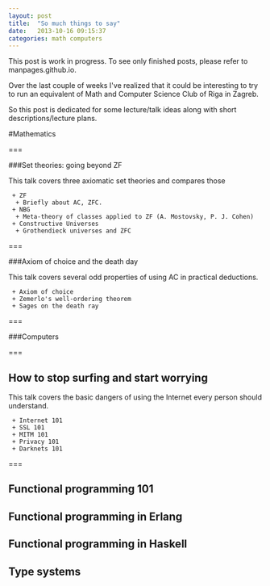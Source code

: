 ```yaml
---
layout: post
title:  "So much things to say"
date:   2013-10-16 09:15:37
categories: math computers
---
```


  This post is work in progress. To see only finished posts, please refer to
manpages.github.io.

  Over the last couple of weeks I've realized that it could be interesting to
try to run an equivalent of Math and Computer Science Club of Riga in Zagreb.

  So this post is dedicated for some lecture/talk ideas along with short
descriptions/lecture plans.

#Mathematics

===

###Set theories: going beyond ZF

This talk covers three axiomatic set theories and compares those 

```
 + ZF
  + Briefly about AC, ZFC.
 + NBG
  + Meta-theory of classes applied to ZF (A. Mostovsky, P. J. Cohen)
 + Constructive Universes
  + Grothendieck universes and ZFC
```

===

###Axiom of choice and the death day

This talk covers several odd properties of using AC in practical deductions.

```
 + Axiom of choice
 + Zemerlo's well-ordering theorem
 + Sages on the death ray
```

===

###Computers

===

How to stop surfing and start worrying
---

This talk covers the basic dangers of using the Internet every person should
understand.

```
 + Internet 101
 + SSL 101
 + MITM 101
 + Privacy 101
 + Darknets 101
```

===

Functional programming 101
---

Functional programming in Erlang
---

Functional programming in Haskell
---

Type systems
---

